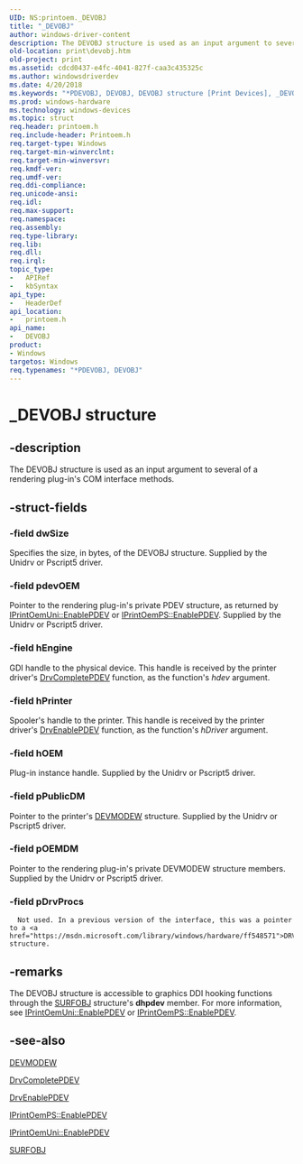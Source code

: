 ```yaml
---
UID: NS:printoem._DEVOBJ
title: "_DEVOBJ"
author: windows-driver-content
description: The DEVOBJ structure is used as an input argument to several of a rendering plug-in's COM interface methods.
old-location: print\devobj.htm
old-project: print
ms.assetid: cdcd0437-e4fc-4041-827f-caa3c435325c
ms.author: windowsdriverdev
ms.date: 4/20/2018
ms.keywords: "*PDEVOBJ, DEVOBJ, DEVOBJ structure [Print Devices], _DEVOBJ, print.devobj, print_unidrv-pscript_rendering_defda1bb-3862-4b55-a7bf-38b040667c97.xml, printoem/DEVOBJ"
ms.prod: windows-hardware
ms.technology: windows-devices
ms.topic: struct
req.header: printoem.h
req.include-header: Printoem.h
req.target-type: Windows
req.target-min-winverclnt: 
req.target-min-winversvr: 
req.kmdf-ver: 
req.umdf-ver: 
req.ddi-compliance: 
req.unicode-ansi: 
req.idl: 
req.max-support: 
req.namespace: 
req.assembly: 
req.type-library: 
req.lib: 
req.dll: 
req.irql: 
topic_type:
-	APIRef
-	kbSyntax
api_type:
-	HeaderDef
api_location:
-	printoem.h
api_name:
-	DEVOBJ
product:
- Windows
targetos: Windows
req.typenames: "*PDEVOBJ, DEVOBJ"
---
```


# _DEVOBJ structure


## -description


The DEVOBJ structure is used as an input argument to several of a rendering plug-in's COM interface methods.


## -struct-fields




### -field dwSize

Specifies the size, in bytes, of the DEVOBJ structure. Supplied by the Unidrv or Pscript5 driver.


### -field pdevOEM

Pointer to the rendering plug-in's private PDEV structure, as returned by <a href="https://msdn.microsoft.com/library/windows/hardware/ff554249">IPrintOemUni::EnablePDEV</a> or <a href="https://msdn.microsoft.com/library/windows/hardware/ff553215">IPrintOemPS::EnablePDEV</a>. Supplied by the Unidrv or Pscript5 driver.


### -field hEngine

GDI handle to the physical device. This handle is received by the printer driver's <a href="https://msdn.microsoft.com/library/windows/hardware/ff556181">DrvCompletePDEV</a> function, as the function's <i>hdev</i> argument.


### -field hPrinter

Spooler's handle to the printer. This handle is received by the printer driver's <a href="https://msdn.microsoft.com/library/windows/hardware/ff556211">DrvEnablePDEV</a> function, as the function's <i>hDriver</i> argument.


### -field hOEM

Plug-in instance handle. Supplied by the Unidrv or Pscript5 driver.


### -field pPublicDM

Pointer to the printer's <a href="https://msdn.microsoft.com/library/windows/hardware/ff552837">DEVMODEW</a> structure. Supplied by the Unidrv or Pscript5 driver.


### -field pOEMDM

Pointer to the rendering plug-in's private DEVMODEW structure members. Supplied by the Unidrv or Pscript5 driver.


### -field pDrvProcs


      Not used. In a previous version of the interface, this was a pointer to a <a href="https://msdn.microsoft.com/library/windows/hardware/ff548571">DRVPROCS</a> structure.


## -remarks



The DEVOBJ structure is accessible to graphics DDI hooking functions through the <a href="https://msdn.microsoft.com/library/windows/hardware/ff569901">SURFOBJ</a> structure's <b>dhpdev</b> member. For more information, see <a href="https://msdn.microsoft.com/library/windows/hardware/ff554249">IPrintOemUni::EnablePDEV</a> or <a href="https://msdn.microsoft.com/library/windows/hardware/ff553215">IPrintOemPS::EnablePDEV</a>.




## -see-also




<a href="https://msdn.microsoft.com/library/windows/hardware/ff552837">DEVMODEW</a>



<a href="https://msdn.microsoft.com/library/windows/hardware/ff556181">DrvCompletePDEV</a>



<a href="https://msdn.microsoft.com/library/windows/hardware/ff556211">DrvEnablePDEV</a>



<a href="https://msdn.microsoft.com/library/windows/hardware/ff553215">IPrintOemPS::EnablePDEV</a>



<a href="https://msdn.microsoft.com/library/windows/hardware/ff554249">IPrintOemUni::EnablePDEV</a>



<a href="https://msdn.microsoft.com/library/windows/hardware/ff569901">SURFOBJ</a>
 

 

